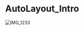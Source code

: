 # AutoLayout_Intro

![IMG_1233](https://user-images.githubusercontent.com/56534371/69492166-d3ed1700-0ec8-11ea-8222-da77dcb916d2.gif)
